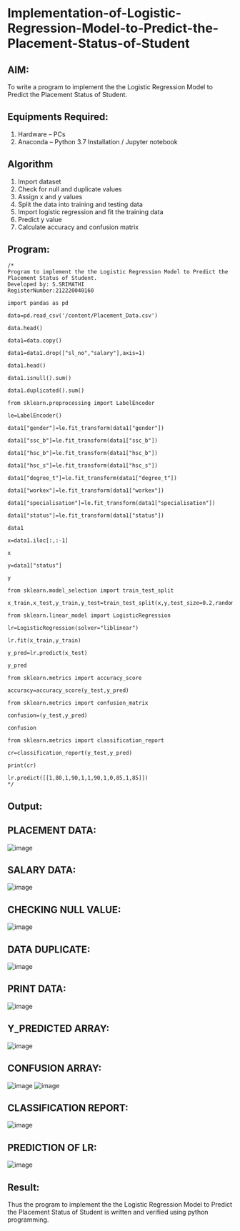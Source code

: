 # Implementation-of-Logistic-Regression-Model-to-Predict-the-Placement-Status-of-Student

## AIM:
To write a program to implement the the Logistic Regression Model to Predict the Placement Status of Student.

## Equipments Required:
1. Hardware – PCs
2. Anaconda – Python 3.7 Installation / Jupyter notebook

## Algorithm
1. Import dataset
2. Check for null and duplicate values
3. Assign x and y values
4. Split the data into training and testing data
5. Import logistic regression and fit the training data
6. Predict y value
7. Calculate accuracy and confusion matrix

## Program:
```
/*
Program to implement the the Logistic Regression Model to Predict the Placement Status of Student.
Developed by: S.SRIMATHI
RegisterNumber:212220040160

import pandas as pd

data=pd.read_csv('/content/Placement_Data.csv')

data.head()

data1=data.copy()

data1=data1.drop(["sl_no","salary"],axis=1)

data1.head()

data1.isnull().sum()

data1.duplicated().sum()

from sklearn.preprocessing import LabelEncoder

le=LabelEncoder()

data1["gender"]=le.fit_transform(data1["gender"])

data1["ssc_b"]=le.fit_transform(data1["ssc_b"])

data1["hsc_b"]=le.fit_transform(data1["hsc_b"])

data1["hsc_s"]=le.fit_transform(data1["hsc_s"])

data1["degree_t"]=le.fit_transform(data1["degree_t"])

data1["workex"]=le.fit_transform(data1["workex"])

data1["specialisation"]=le.fit_transform(data1["specialisation"])

data1["status"]=le.fit_transform(data1["status"])

data1

x=data1.iloc[:,:-1]

x

y=data1["status"]

y

from sklearn.model_selection import train_test_split

x_train,x_test,y_train,y_test=train_test_split(x,y,test_size=0.2,random_state=0)

from sklearn.linear_model import LogisticRegression

lr=LogisticRegression(solver="liblinear")

lr.fit(x_train,y_train)

y_pred=lr.predict(x_test)

y_pred

from sklearn.metrics import accuracy_score

accuracy=accuracy_score(y_test,y_pred)

from sklearn.metrics import confusion_matrix

confusion=(y_test,y_pred)

confusion

from sklearn.metrics import classification_report

cr=classification_report(y_test,y_pred)

print(cr)

lr.predict([[1,80,1,90,1,1,90,1,0,85,1,85]])
*/
```
## Output:

## PLACEMENT DATA:
![image](https://github.com/srimathi-25/Implementation-of-Logistic-Regression-Model-to-Predict-the-Placement-Status-of-Student/assets/114581999/4a8f4795-6f8a-4001-bf67-241dc802fb5c)
## SALARY DATA:
![image](https://github.com/srimathi-25/Implementation-of-Logistic-Regression-Model-to-Predict-the-Placement-Status-of-Student/assets/114581999/d5ee33ad-1b02-4482-b4a6-e0be58e25e72)
## CHECKING NULL VALUE:
![image](https://github.com/srimathi-25/Implementation-of-Logistic-Regression-Model-to-Predict-the-Placement-Status-of-Student/assets/114581999/762f5d3f-1d86-4df8-b5a7-597c066e956f)
## DATA DUPLICATE:
![image](https://github.com/srimathi-25/Implementation-of-Logistic-Regression-Model-to-Predict-the-Placement-Status-of-Student/assets/114581999/544ede4f-ecc0-49d7-915c-24a407930373)
## PRINT DATA:
![image](https://github.com/srimathi-25/Implementation-of-Logistic-Regression-Model-to-Predict-the-Placement-Status-of-Student/assets/114581999/39724df8-e293-4047-a1dc-a31467d0cd8b)
## Y_PREDICTED ARRAY:
![image](https://github.com/srimathi-25/Implementation-of-Logistic-Regression-Model-to-Predict-the-Placement-Status-of-Student/assets/114581999/0461bd12-4653-4653-86ec-7c6ce250c90c)
## CONFUSION ARRAY:
![image](https://github.com/srimathi-25/Implementation-of-Logistic-Regression-Model-to-Predict-the-Placement-Status-of-Student/assets/114581999/fb6bb7e9-4108-479e-8a41-825c4fc75600)
![image](https://github.com/srimathi-25/Implementation-of-Logistic-Regression-Model-to-Predict-the-Placement-Status-of-Student/assets/114581999/25b2ba47-83dc-4c65-bd6c-5c9a8879a6e6)
## CLASSIFICATION REPORT:
![image](https://github.com/srimathi-25/Implementation-of-Logistic-Regression-Model-to-Predict-the-Placement-Status-of-Student/assets/114581999/4530bca9-471a-4ff3-8976-0ac4eb9e52bd)
## PREDICTION OF LR:
![image](https://github.com/srimathi-25/Implementation-of-Logistic-Regression-Model-to-Predict-the-Placement-Status-of-Student/assets/114581999/a5bde930-23e5-44e7-98e0-511b0440921e)



## Result:
Thus the program to implement the the Logistic Regression Model to Predict the Placement Status of Student is written and verified using python programming.

